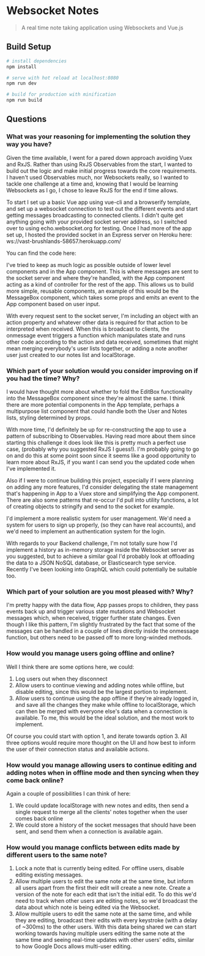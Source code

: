 # Websocket Notes

> A real time note taking application using Websockets and Vue.js

## Build Setup

``` bash
# install dependencies
npm install

# serve with hot reload at localhost:8080
npm run dev

# build for production with minification
npm run build
```

## Questions

### What was your reasoning for implementing the solution they way you have?
Given the time available, I went for a pared down approach avoiding Vuex and RxJS. Rather than using RxJS Observables from the start, I wanted to build out the logic and make initial progress towards the core requirements. I haven't used Observables much, nor Websockets really, so I wanted to tackle one challenge at a time and, knowing that I would be learning Websockets as I go, I chose to leave RxJS for the end if time allows.

To start I set up a basic Vue app using vue-cli and a browserify template, and set up a websocket connection to test out the different events and start getting messages broadcasting to connected clients. I didn't quite get anything going with your provided socket server address, so I switched over to using echo.websocket.org for testing. Once I had more of the app set up, I hosted the provided socket in an Express server on Heroku here: ws://vast-brushlands-58657.herokuapp.com/

You can find the code here:

I've tried to keep as much logic as possible outside of lower level components and in the App component. This is where messages are sent to the socket server and where they're handled, with the App component acting as a kind of controller for the rest of the app. This allows us to build more simple, reusable components, an example of this would be the MessageBox component, which takes some props and emits an event to the App component based on user input.

With every request sent to the socket server, I'm including an object with an action property and whatever other data is required for that action to be interpreted when received. When this is broadcast to clients, the onmessage event triggers a function which manipulates state and runs other code according to the action and data received, sometimes that might mean merging everybody's user lists together, or adding a note another user just created to our notes list and localStorage.

### Which part of your solution would you consider improving on if you had the time? Why?

I would have thought more about whether to fold the EditBox functionality into the MessageBox component since they're almost the same. I think there are more potential components in the App template, perhaps a multipurpose list component that could handle both the User and Notes lists, styling determined by props.

With more time, I'd definitely be up for re-constructing the app to use a pattern of subscribing to Observables. Having read more about them since starting this challenge it does look like this is pretty much a perfect use case, (probably why you suggested RxJS I guess!). I'm probably going to go on and do this at some point soon since it seems like a good opportunity to learn more about RxJS, if you want I can send you the updated code when I've implemented it.

Also if I were to continue building this project, especially if I were planning on adding any more features, I'd consider delegating the state management that's happening in App to a Vuex store and simplifying the App component. There are also some patterns that re-occur I'd pull into utility functions, a lot of creating objects to stringify and send to the socket for example.

I'd implement a more realistic system for user management. We'd need a system for users to sign up properly, (so they can have real accounts), and we'd need to implement an authentication system for the login.

With regards to your Backend challenge, I'm not totally sure how I'd implement a history as in-memory storage inside the Websocket server as you suggested, but to achieve a similar goal I'd probably look at offloading the data to a JSON NoSQL database, or Elasticsearch type service. Recently I've been looking into GraphQL which could potentially be suitable too.


### Which part of your solution are you most pleased with? Why?

I'm pretty happy with the data flow, App passes props to children, they pass events back up and trigger various state mutations and Websocket messages which, when received, trigger further state changes. Even though I like this pattern, I'm slightly frustrated by the fact that some of the messages can be handled in a couple of lines directly inside the onmessage function, but others need to be passed off to more long-winded methods.

### How would you manage users going offline and online?

Well I think there are some options here, we could:

1. Log users out when they disconnect
2. Allow users to continue viewing and adding notes while offline, but disable editing, since this would be the largest portion to implement.
3. Allow users to continue using the app offline if they're already logged in, and save all the changes they make while offline to localStorage, which can then be merged with everyone else's data when a connection is available. To me, this would be the ideal solution, and the most work to implement.

Of course you could start with option 1, and iterate towards option 3. All three options would require more thought on the UI and how best to inform the user of their connection status and available actions.

### How would you manage allowing users to continue editing and adding notes when in offline mode and then syncing when they come back online?

Again a couple of possibilities I can think of here:

1. We could update localStorage with new notes and edits, then send a single request to merge all the clients' notes together when the user comes back online
2. We could store a history of the socket messages that should have been sent, and send them when a connection is available again.

### How would you manage conflicts between edits made by different users to the same note?

1. Lock a note that is currently being edited. For offline users, disable editing existing messages.
2. Allow multiple users to edit the same note at the same time, but inform all users apart from the first their edit will create a new note. Create a version of the note for each edit that isn't the initial edit. To do this we'd need to track when other users are editing notes, so we'd broadcast the data about which note is being edited via the Websocket.
3. Allow multiple users to edit the same note at the same time, and while they are editing, broadcast their edits with every keystroke (with a delay of ~300ms) to the other users. With this data being shared we can start working towards having multiple users editing the same note at the same time and seeing real-time updates with other users' edits, similar to how Google Docs allows multi-user editing.
